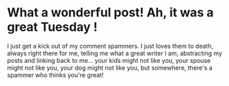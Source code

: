 # What a wonderful post! Ah, it was a great Tuesday !

I just get a kick out of my comment spammers. I just loves them to death, always right there for me, telling me what a great writer I am, abstracting my posts and linking back to me... your kids might not like you, your spouse might not like you, your dog might not like you, but somewhere, there's a spammer who thinks you're great!

